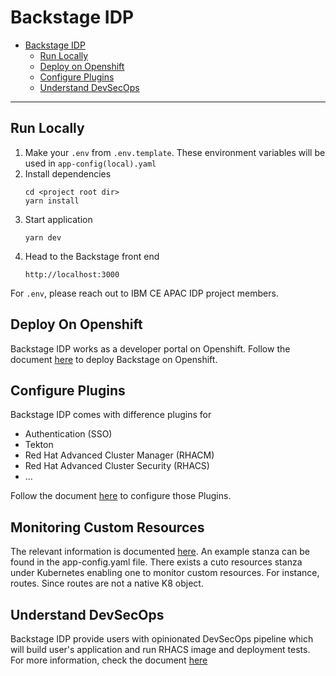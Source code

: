 # Backstage IDP

- [Backstage IDP](#backstage-idp)
  - [Run Locally](#run-locally)
  - [Deploy on Openshift](#deploy-on-openshift)
  - [Configure Plugins](#configure-plugins)
  - [Understand DevSecOps](#understand-devsecops)

---

## Run Locally

1. Make your `.env` from `.env.template`. These environment variables will be used in `app-config(local).yaml`
2. Install dependencies
    ```
    cd <project root dir>
    yarn install
    ```
3. Start application
    ```
    yarn dev
    ```
4. Head to the Backstage front end
    ```
    http://localhost:3000
    ```

For `.env`, please reach out to IBM CE APAC IDP project members.


## Deploy On Openshift

Backstage IDP works as a developer portal on Openshift.
Follow the document [here](./docs/how-to-deploy.md) to deploy Backstage on Openshift. 


## Configure Plugins

Backstage IDP comes with difference plugins for 
 - Authentication (SSO)
 - Tekton 
 - Red Hat Advanced Cluster Manager (RHACM) 
 - Red Hat Advanced Cluster Security (RHACS) 
 - ... 

Follow the document [here](./docs/how-to-configure-plugins.md) to configure those Plugins. 

## Monitoring Custom Resources

The relevant information is documented [here](https://backstage.io/docs/features/kubernetes/configuration#customresources-optional). An example stanza can be found in the app-config.yaml file. There exists a cuto resources stanza under Kubernetes enabling one to monitor custom resources. For instance, routes. Since routes are not a native K8 object.


## Understand DevSecOps

Backstage IDP provide users with opinionated DevSecOps pipeline which will build user's application and run RHACS image and deployment tests. For more information, check the document [here](./docs/how-pipelines-run.md)

